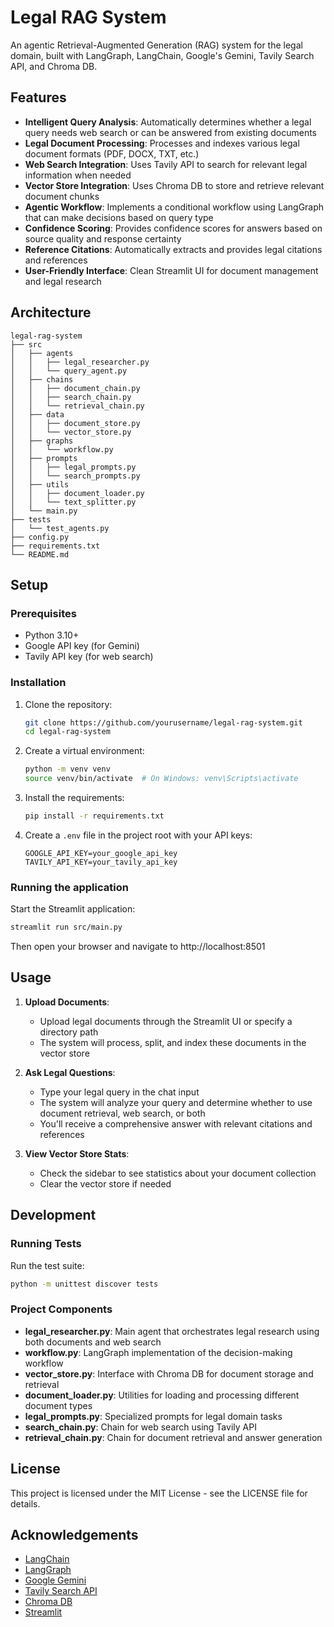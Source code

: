 # Legal RAG System

An agentic Retrieval-Augmented Generation (RAG) system for the legal domain, built with LangGraph, LangChain, Google's Gemini, Tavily Search API, and Chroma DB.

## Features

- **Intelligent Query Analysis**: Automatically determines whether a legal query needs web search or can be answered from existing documents
- **Legal Document Processing**: Processes and indexes various legal document formats (PDF, DOCX, TXT, etc.)
- **Web Search Integration**: Uses Tavily API to search for relevant legal information when needed
- **Vector Store Integration**: Uses Chroma DB to store and retrieve relevant document chunks
- **Agentic Workflow**: Implements a conditional workflow using LangGraph that can make decisions based on query type
- **Confidence Scoring**: Provides confidence scores for answers based on source quality and response certainty
- **Reference Citations**: Automatically extracts and provides legal citations and references
- **User-Friendly Interface**: Clean Streamlit UI for document management and legal research

## Architecture

```
legal-rag-system
├── src
│   ├── agents
│   │   ├── legal_researcher.py
│   │   └── query_agent.py
│   ├── chains
│   │   ├── document_chain.py
│   │   ├── search_chain.py
│   │   └── retrieval_chain.py
│   ├── data
│   │   ├── document_store.py
│   │   └── vector_store.py
│   ├── graphs
│   │   └── workflow.py
│   ├── prompts
│   │   ├── legal_prompts.py
│   │   └── search_prompts.py
│   ├── utils
│   │   ├── document_loader.py
│   │   └── text_splitter.py
│   └── main.py
├── tests
│   └── test_agents.py
├── config.py
├── requirements.txt
└── README.md
```

## Setup

### Prerequisites

- Python 3.10+
- Google API key (for Gemini)
- Tavily API key (for web search)

### Installation

1. Clone the repository:

   ```bash
   git clone https://github.com/yourusername/legal-rag-system.git
   cd legal-rag-system
   ```

2. Create a virtual environment:

   ```bash
   python -m venv venv
   source venv/bin/activate  # On Windows: venv\Scripts\activate
   ```

3. Install the requirements:

   ```bash
   pip install -r requirements.txt
   ```

4. Create a `.env` file in the project root with your API keys:
   ```
   GOOGLE_API_KEY=your_google_api_key
   TAVILY_API_KEY=your_tavily_api_key
   ```

### Running the application

Start the Streamlit application:

```bash
streamlit run src/main.py
```

Then open your browser and navigate to http://localhost:8501

## Usage

1. **Upload Documents**:

   - Upload legal documents through the Streamlit UI or specify a directory path
   - The system will process, split, and index these documents in the vector store

2. **Ask Legal Questions**:

   - Type your legal query in the chat input
   - The system will analyze your query and determine whether to use document retrieval, web search, or both
   - You'll receive a comprehensive answer with relevant citations and references

3. **View Vector Store Stats**:
   - Check the sidebar to see statistics about your document collection
   - Clear the vector store if needed

## Development

### Running Tests

Run the test suite:

```bash
python -m unittest discover tests
```

### Project Components

- **legal_researcher.py**: Main agent that orchestrates legal research using both documents and web search
- **workflow.py**: LangGraph implementation of the decision-making workflow
- **vector_store.py**: Interface with Chroma DB for document storage and retrieval
- **document_loader.py**: Utilities for loading and processing different document types
- **legal_prompts.py**: Specialized prompts for legal domain tasks
- **search_chain.py**: Chain for web search using Tavily API
- **retrieval_chain.py**: Chain for document retrieval and answer generation

## License

This project is licensed under the MIT License - see the LICENSE file for details.

## Acknowledgements

- [LangChain](https://github.com/langchain-ai/langchain)
- [LangGraph](https://github.com/langchain-ai/langgraph)
- [Google Gemini](https://ai.google.dev/)
- [Tavily Search API](https://tavily.com/)
- [Chroma DB](https://www.trychroma.com/)
- [Streamlit](https://streamlit.io/)
